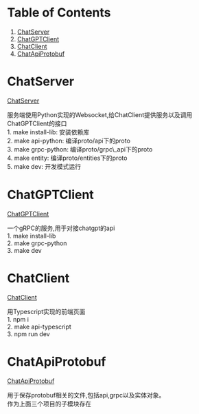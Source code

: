 
# Table of Contents

1.  [ChatServer](#org894c754)
2.  [ChatGPTClient](#org76e2fdc)
3.  [ChatClient](#orgfc6313e)
4.  [ChatApiProtobuf](#org7922899)



<a id="org894c754"></a>

# ChatServer

[ChatServer](https://github.com/lisper-inmove/ChatServer)

<p class="verse">
服务端使用Python实现的Websocket,给ChatClient提供服务以及调用ChatGPTClient的接口<br />
1. make install-lib: 安装依赖库<br />
2. make api-python: 编译proto/api下的proto<br />
3. make grpc-python: 编译proto/grpc\_api下的proto<br />
4. make entity: 编译proto/entities下的proto<br />
5. make dev: 开发模式运行<br />
</p>


<a id="org76e2fdc"></a>

# ChatGPTClient

[ChatGPTClient](https://github.com/lisper-inmove/ChatGPTClient)

<p class="verse">
一个gRPC的服务,用于对接chatgpt的api<br />
1. make install-lib<br />
2. make grpc-python<br />
3. make dev<br />
</p>


<a id="orgfc6313e"></a>

# ChatClient

[ChatClient](https://github.com/lisper-inmove/ChatClient)

<p class="verse">
用Typescript实现的前端页面<br />
1. npm i<br />
2. make api-typescript<br />
3. npm run dev<br />
</p>


<a id="org7922899"></a>

# ChatApiProtobuf

[ChatApiProtobuf](https://github.com/lisper-inmove/ChatApiProtobuf)

<p class="verse">
用于保存protobuf相关的文件,包括api,grpc以及实体对象。<br />
作为上面三个项目的子模块存在<br />
</p>
